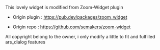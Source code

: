 This lovely widget is modified from Zoom-Widget plugin

* Origin plugin :
https://pub.dev/packages/zoom_widget

* Origin repo :
https://github.com/semakers/zoom-widget

All copyright belong to the owner, i only modify a little to fit and fulfilled ars_dialog features